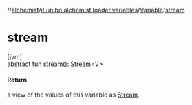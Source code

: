 //[alchemist](../../../index.md)/[it.unibo.alchemist.loader.variables](../index.md)/[Variable](index.md)/[stream](stream.md)

# stream

[jvm]\
abstract fun [stream](stream.md)(): [Stream](https://docs.oracle.com/javase/8/docs/api/java/util/stream/Stream.html)<[V](../-printable-variable/index.md)>

#### Return

a view of the values of this variable as [Stream](https://docs.oracle.com/javase/8/docs/api/java/util/stream/Stream.html).
